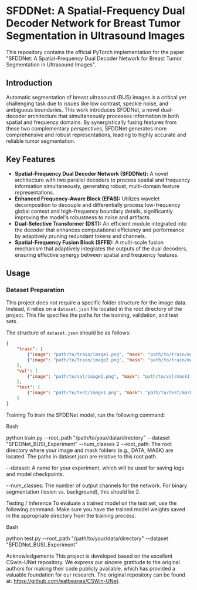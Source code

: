 # SFDDNet: A Spatial-Frequency Dual Decoder Network for Breast Tumor Segmentation in Ultrasound Images

This repository contains the official PyTorch implementation for the paper "SFDDNet: A Spatial-Frequency Dual Decoder Network for Breast Tumor Segmentation in Ultrasound Images".

## Introduction

Automatic segmentation of breast ultrasound (BUS) images is a critical yet challenging task due to issues like low contrast, speckle noise, and ambiguous boundaries. This work introduces SFDDNet, a novel dual-decoder architecture that simultaneously processes information in both spatial and frequency domains. By synergistically fusing features from these two complementary perspectives, SFDDNet generates more comprehensive and robust representations, leading to highly accurate and reliable tumor segmentation.

## Key Features

-   **Spatial-Frequency Dual Decoder Network (SFDDNet):** A novel architecture with two parallel decoders to process spatial and frequency information simultaneously, generating robust, multi-domain feature representations.
-   **Enhanced Frequency-Aware Block (EFAB):** Utilizes wavelet decomposition to decouple and differentially process low-frequency global context and high-frequency boundary details, significantly improving the model's robustness to noise and artifacts.
-   **Dual-Selective Transformer (DST):** An efficient module integrated into the decoder that enhances computational efficiency and performance by adaptively pruning redundant tokens and channels.
-   **Spatial-Frequency Fusion Block (SFFB):** A multi-scale fusion mechanism that adaptively integrates the outputs of the dual decoders, ensuring effective synergy between spatial and frequency features.


## Usage

### Dataset Preparation

This project does not require a specific folder structure for the image data. Instead, it relies on a `dataset.json` file located in the root directory of the project. This file specifies the paths for the training, validation, and test sets.

The structure of `dataset.json` should be as follows:

```json
{
    "train": [
        {"image": "path/to/train/image1.png", "mask": "path/to/train/mask1.png"},
        {"image": "path/to/train/image2.png", "mask": "path/to/train/mask2.png"}
    ],
    "val": [
        {"image": "path/to/val/image1.png", "mask": "path/to/val/mask1.png"}
    ],
    "test": [
        {"image": "path/to/test/image1.png", "mask": "path/to/test/mask1.png"}
    ]
}
```
Training
To train the SFDDNet model, run the following command:

Bash

python train.py --root_path "/path/to/your/data/directory" --dataset "SFDDNet_BUSI_Experiment" --num_classes 2
--root_path: The root directory where your image and mask folders (e.g., DATA, MASK) are located. The paths in dataset.json are relative to this root path.

--dataset: A name for your experiment, which will be used for saving logs and model checkpoints.

--num_classes: The number of output channels for the network. For binary segmentation (lesion vs. background), this should be 2.

Testing / Inference
To evaluate a trained model on the test set, use the following command. Make sure you have the trained model weights saved in the appropriate directory from the training process.

Bash

python test.py --root_path "/path/to/your/data/directory" --dataset "SFDDNet_BUSI_Experiment"

Acknowledgements
This project is developed based on the excellent CSwin-UNet repository. We express our sincere gratitude to the original authors for making their code publicly available, which has provided a valuable foundation for our research. The original repository can be found at: https://github.com/eatbeanss/CSWin-UNet.

